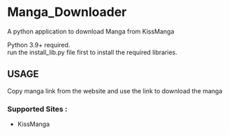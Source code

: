 # Manga_Downloader
A python application to download Manga from KissManga

Python 3.9+ required.<br>
run the install_lib.py file first to install the required libraries.

## USAGE

Copy manga link from the website and use the link to download the manga

### Supported Sites : 
* KissManga